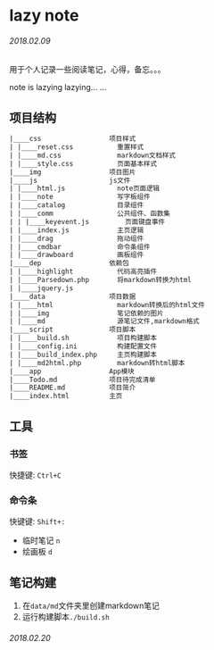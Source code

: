 # lazy note

###### 2018.02.09

用于个人记录一些阅读笔记，心得，备忘。。。

note is lazying lazying...
...

## 项目结构

```txt
|____css                 项目样式
| |____reset.css           重置样式
| |____md.css              markdown文档样式
| |____style.css           页面基本样式
|____img                 项目图片
|____js                  js文件
| |____html.js             note页面逻辑
| |____note                写字板组件
| |____catalog             目录组件
| |____comm                公共组件、函数集
| | |____keyevent.js         页面键盘事件
| |____index.js            主页逻辑
| |____drag                拖动组件
| |____cmdbar              命令条组件
| |____drawboard           画板组件
|____dep                 依赖包
| |____highlight           代码高亮插件
| |____Parsedown.php       将markdown转换为html
| |____jquery.js
|____data                项目数据
| |____html                markdown转换后的html文件
| |____img                 笔记依赖的图片
| |____md                  源笔记文件,markdown格式
|____script              项目脚本
| |____build.sh            项目构建脚本
| |____config.ini          构建配置文件
| |____build_index.php     主页构建脚本
| |____md2html.php         markdown转html脚本
|____app                 App模块
|____Todo.md             项目待完成清单
|____README.md           项目简介
|____index.html          主页

```


## 工具

### 书签
快捷键: `Ctrl+C`

### 命令条
快键键: `Shift+:`

+ 临时笔记 `n`
+ 绘画板   `d`

## 笔记构建

1. 在`data/md`文件夹里创建markdown笔记
2. 运行构建脚本`./build.sh`

###### 2018.02.20